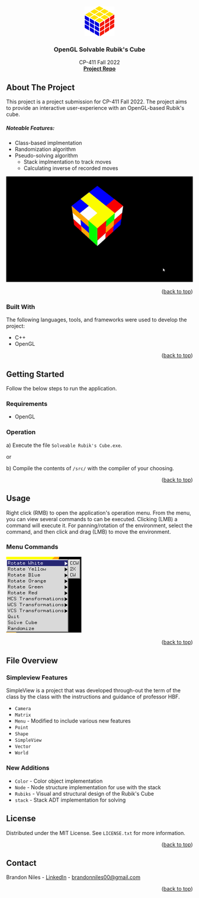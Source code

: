 <!-- Template version 1.0
-->
<a name="readme-top"></a>

<!-- PROJECT LOGO -->
<br />
<div align="center">
  <a href="https://github.com/BrandonNNiles/OpenGL-Solvable-Rubiks-Cube">
    <img src="media/images/rubik.png" alt="Logo" width="80" height="80">
  </a>

  <h3 align="center">OpenGL Solvable Rubik's Cube</h3>

  <p align="center">
    CP-411 Fall 2022
    <br />
    <a href="https://github.com/BrandonNNiles/OpenGL-Solvable-Rubiks-Cube"><strong>Project Repo</strong></a>
  </p>
</div>


<!-- ABOUT THE PROJECT -->
## About The Project


This project is a project submission for CP-411 Fall 2022. The project aims to provide an interactive user-experience with an OpenGL-based Rubik's cube.

##### Noteable Features:
* Class-based implmentation
* Randomization algorithm
* Pseudo-solving algorithm
    * Stack implmentation to track moves
    * Calculating inverse of recorded moves

<div align="center">
    <img src="media/images/demo.gif" alt="Menu Commands">
</div>

<p align="right">(<a href="#readme-top">back to top</a>)</p>



### Built With

The following languages, tools, and frameworks were used to develop the project:

* C++
* OpenGL
<p align="right">(<a href="#readme-top">back to top</a>)</p>
<!-- GETTING STARTED -->

## Getting Started

Follow the below steps to run the application.

### Requirements

- OpenGL

### Operation


a) Execute the file `Solveable Rubik's Cube.exe`.

or

b) Compile the contents of `/src/` with the compiler of your choosing.


<p align="right">(<a href="#readme-top">back to top</a>)</p>



<!-- USAGE EXAMPLES -->
## Usage
Right click (RMB) to open the application's operation menu. From the menu, you can view several commands to can be executed. Clicking (LMB) a command will execute it. For panning/rotation of the environment, select the command, and then click and drag (LMB) to move the environment.

### Menu Commands
<img src="media/images/menu.png" alt="Menu Commands">


<p align="right">(<a href="#readme-top">back to top</a>)</p>


## File Overview

### Simpleview Features
SimpleView is a project that was developed through-out the term of the class by the class with the instructions and guidance of professor HBF.

- `Camera`
- `Matrix`
- `Menu` - Modified to include various new features
- `Point`
- `Shape`
- `SimpleView`
- `Vector`
- `World`

### New Additions

- `Color` - Color object implementation
- `Node` - Node structure implementation for use with the stack
- `Rubiks` - Visual and structural design of the Rubik's Cube
- `stack` - Stack ADT implementation for solving


<!-- LICENSE -->
## License

Distributed under the MIT License. See `LICENSE.txt` for more information.

<p align="right">(<a href="#readme-top">back to top</a>)</p>
<!-- CONTACT -->

## Contact

Brandon Niles - [LinkedIn](https://www.linkedin.com/in/brandonnniles/) - brandonniles00@gmail.com

<p align="right">(<a href="#readme-top">back to top</a>)</p>

